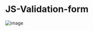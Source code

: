 # JS-Validation-form


![image](https://user-images.githubusercontent.com/72852725/232165231-5c4d2126-d2df-4a20-b977-3257b9c6b594.png)

